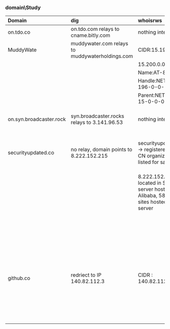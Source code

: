 ### domain\Study

| Domain                  | dig                                             | whoisrws                                                                                               | dnsdumpster                                              | shodan                                                                                                    | censys                                                                                                                                          | affiliation   | googledorks                                      | notes                                                                                                                          | securitytrails                                                           |
|:------------------------|:------------------------------------------------|:-------------------------------------------------------------------------------------------------------|:---------------------------------------------------------|:----------------------------------------------------------------------------------------------------------|:------------------------------------------------------------------------------------------------------------------------------------------------|:--------------|:-------------------------------------------------|:-------------------------------------------------------------------------------------------------------------------------------|:-------------------------------------------------------------------------|
| on.tdo.co               | on.tdo.com relays to cname.bitly.com            | nothing interesting                                                                                    | nginx and WordPress!                                     | ports 80, 443                                                                                             | amazonaws!                                                                                                                                      | nan           | nan                                              | nan                                                                                                                            | nan                                                                      |
| MuddyWate               | muddywater.com relays to muddywaterholdings.com | CIDR:15.196.0.0/14                                                                                     | awselb/2.0                                               | ports 80, 443                                                                                             | amazon-02(US)                                                                                                                                   | nan           | nan                                              | nan                                                                                                                            | nan                                                                      |
|                         |                                                 |      15.200.0.0/16                                                                                     |                                                          |                                                                                                           |                                                                                                                                                 |               |                                                  |                                                                                                                                |                                                                          |
|                         |                                                 | Name:AT-88-Z                                                                                           |                                                          |                                                                                                           |                                                                                                                                                 |               |                                                  |                                                                                                                                |                                                                          |
|                         |                                                 | Handle:NET-15-196-0-0-1                                                                                |                                                          |                                                                                                           |                                                                                                                                                 |               |                                                  |                                                                                                                                |                                                                          |
|                         |                                                 | Parent:NET15 (NET-15-0-0-0-0)                                                                          |                                                          |                                                                                                           |                                                                                                                                                 |               |                                                  |                                                                                                                                |                                                                          |
| on.syn.broadcaster.rock | syn.broadcaster.rocks relays to 3.141.96.53     | nothing interesting                                                                                    | amazonaws!                                               | nothing returned for syn.broadcaster.rocks so used 3.141.96.53; ports 22, 80, 443                         | amazonaws!                                                                                                                                      | apt33 (elfin) | returns nothing on syn.broadcaster.rocks         | nan                                                                                                                            | nan                                                                      |
| securityupdated.co      | no relay, domain points to 8.222.152.215        | securityupdated.com -> registered under CN organization but listed for sale                            | two active DNS servers, one in China and one in Germany  | open ports 22, 80, and 8888; several vulnerabilities listed concerning an outdated OpenSSH implementation | no further interesting information                                                                                                              | nan           | securityupdated.com domain still or again active | relates to APT33 in previous research: https://www.mandiant.com/resources/blog/apt33-insights-into-iranian-cyber-espionage     | two subdomains: hostmaster.securityupdated.com and m.securityupdated.com |
|                         |                                                 | 8.222.152.215 -> located in Singapore, server hosted by Alibaba, 584 other sites hosted on this server | tech used: nginx                                         |                                                                                                           |                                                                                                                                                 |               |                                                  | website became not reachable anymore during the research but site still actively registered                                    |                                                                          |
|                         |                                                 |                                                                                                        |                                                          |                                                                                                           |                                                                                                                                                 |               |                                                  | also checked with tools following this resource which I used in my former job by https://www.bellingcat.com : bit.ly/bcattools |                                                                          |
| github.co               | redriect to IP 140.82.112.3                     | CIDR : 140.82.112.0/20                                                                                 | Github may uses Varnish to be the reverse proxy.         | People can access website form ssh, http, https.                                                          | GitHub may be using a hybrid cloud approach for load balancing, directing traffic to three EC2 instances and multiple obscured source machines. | nan           | nan                                              | nan                                                                                                                            | nan                                                                      |